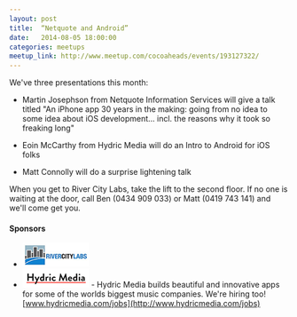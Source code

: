 ```yaml
---
layout: post
title:  “Netquote and Android”
date:   2014-08-05 18:00:00
categories: meetups
meetup_link: http://www.meetup.com/cocoaheads/events/193127322/
---
```


We've three presentations this month:

- Martin Josephson from Netquote Information Services will give a talk titled "An iPhone app 30 years in the making: going from no idea to some idea about iOS development... incl. the reasons why it took so freaking long"

- Eoin McCarthy from Hydric Media will do an Intro to Android for iOS folks

- Matt Connolly will do a surprise lightening talk

When you get to River City Labs, take the lift to the second floor. If no one is waiting at the door, call Ben (0434 909 033) or Matt (0419 743 141) and we'll come get you.

#### Sponsors

* [![River City Labs](/images/RCL_logo_2013.png)](http://rivercitylabs.net/)
* [![Hydric Media](/images/hydric.png)](http://www.hydricmedia.com/) - Hydric Media builds beautiful and innovative apps for some of the worlds biggest music companies. We're hiring too! [www.hydricmedia.com/jobs](http://www.hydricmedia.com/jobs)